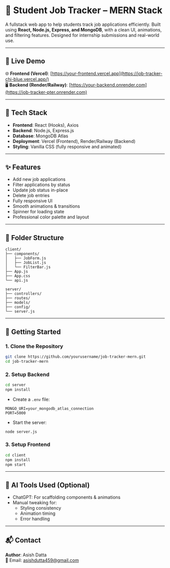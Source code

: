 
# 📘 Student Job Tracker – MERN Stack

A fullstack web app to help students track job applications efficiently. Built using **React, Node.js, Express, and MongoDB**, with a clean UI, animations, and filtering features. Designed for internship submissions and real-world use.

---

## 🔗 Live Demo

🌐 **Frontend (Vercel)**: [https://your-frontend.vercel.app](https://job-tracker-chi-blue.vercel.app/)  
🖥 **Backend (Render/Railway)**: [https://your-backend.onrender.com](https://job-tracker-pter.onrender.com)

---

## 🧰 Tech Stack

- **Frontend**: React (Hooks), Axios
- **Backend**: Node.js, Express.js
- **Database**: MongoDB Atlas
- **Deployment**: Vercel (Frontend), Render/Railway (Backend)
- **Styling**: Vanilla CSS (fully responsive and animated)

---

## ✨ Features

- Add new job applications
- Filter applications by status
- Update job status in-place
- Delete job entries
- Fully responsive UI
- Smooth animations & transitions
- Spinner for loading state
- Professional color palette and layout

---

## 📁 Folder Structure

```
client/
├── components/
│   ├── JobForm.js
│   ├── JobList.js
│   └── FilterBar.js
├── App.js
├── App.css
└── api.js

server/
├── controllers/
├── routes/
├── models/
├── config/
└── server.js
```

---

## 🚀 Getting Started

### 1. Clone the Repository

```bash
git clone https://github.com/yourusername/job-tracker-mern.git
cd job-tracker-mern
```

### 2. Setup Backend

```bash
cd server
npm install
```

- Create a `.env` file:

```
MONGO_URI=your_mongodb_atlas_connection
PORT=5000
```

- Start the server:

```bash
node server.js
```

### 3. Setup Frontend

```bash
cd client
npm install
npm start
```
---

## 🤖 AI Tools Used (Optional)

- ChatGPT: For scaffolding components & animations
- Manual tweaking for:
  - Styling consistency
  - Animation timing
  - Error handling

---


## 📬 Contact

**Author**: Asish Datta  
📧 Email: asishdutta459@gmail.com


